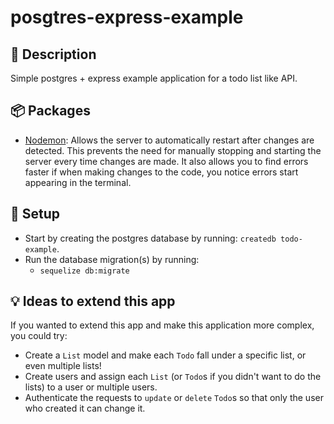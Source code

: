 # posgtres-express-example

## :orange_book: Description

Simple postgres + express example application for a todo list like API.

## :package: Packages

- [Nodemon](https://github.com/remy/nodemon): Allows the server to automatically restart after changes are detected. This prevents the need for manually stopping and starting the server every time changes are made. It also allows you to find errors faster if when making changes to the code, you notice errors start appearing in the terminal.

## :wrench: Setup

- Start by creating the postgres database by running: `createdb todo-example`.
- Run the database migration(s) by running:
  - `sequelize db:migrate`

## :bulb: Ideas to extend this app

If you wanted to extend this app and make this application more complex, you could try:

- Create a `List` model and make each `Todo` fall under a specific list, or even multiple lists!
- Create users and assign each `List` (or `Todo`s if you didn't want to do the lists) to a user or multiple users.
- Authenticate the requests to `update` or `delete` `Todo`s so that only the user who created it can change it.
